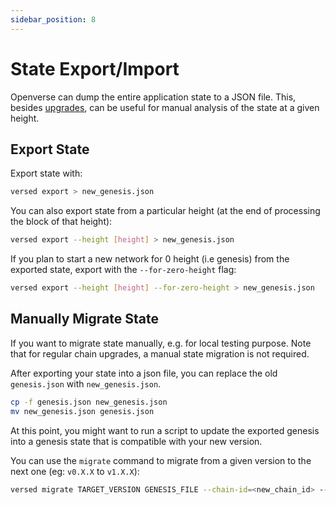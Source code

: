 ```yaml
---
sidebar_position: 8
---
```


# State Export/Import

Openverse can dump the entire application state to a JSON file.
This, besides [upgrades](../../validate/upgrades),
can be useful for manual analysis of the state at a given height.

## Export State

Export state with:

```bash
versed export > new_genesis.json
```

You can also export state from a particular height
(at the end of processing the block of that height):

```bash
versed export --height [height] > new_genesis.json
```

If you plan to start a new network for 0 height (i.e genesis) from the exported state,
export with the `--for-zero-height` flag:

```bash
versed export --height [height] --for-zero-height > new_genesis.json
```

## Manually Migrate State

If you want to migrate state manually, e.g. for local testing purpose.
Note that for regular chain upgrades, a manual state migration is not required.

After exporting your state into a json file,
you can replace the old `genesis.json` with `new_genesis.json`.

```bash
cp -f genesis.json new_genesis.json
mv new_genesis.json genesis.json
```

At this point, you might want to run a script
to update the exported genesis into a genesis state
that is compatible with your new version.

You can use the `migrate` command to
migrate from a given version to the next one (eg: `v0.X.X` to `v1.X.X`):

```bash
versed migrate TARGET_VERSION GENESIS_FILE --chain-id=<new_chain_id> --genesis-time=<yyyy-mm-ddThh:mm:ssZ>
```

